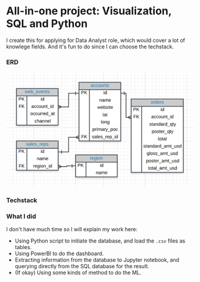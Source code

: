 # All-in-one project: Visualization, SQL and Python
I create this for applying for Data Analyst role, which would cover a lot of knowlege fields. And it's fun to do since I can choose the techstack.

### ERD
![ERD for the thing](erd.png)

### Techstack

### What I did
I don't have much time so I will explain my work here:
- Using Python script to initiate the database, and load the `.csv` files as tables.
- Using PowerBI to do the dashboard.
- Extracting information from the database to Jupyter notebook, and querying directly from the SQL database for the result. 
- (If okay) Using some kinds of method to do the ML.